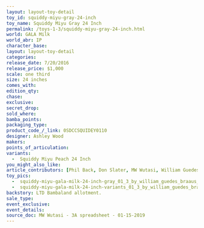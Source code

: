 ```yaml
---
layout: layout-toy-detail 
toy_id: squiddy-miyu-gray-24-inch
toy_name: Squiddy Miyu Gray 24 Inch
permalink: /toys-1-3/squiddy-miyu-gray-24-inch.html
world: GALA Milk
world_abr: IP
character_base: 
layout: layout-toy-detail
categories: 
release_date: 7/20/2016
release_price: $1,000 
scale: one third
size: 24 inches
comes_with: 
edition_qty: 
chase: 
exclusive: 
secret_drop: 
sold_where: 
bamba_points: 
packaging_type: 
product_code_/_link: 0SDCCSQUIDEY0110
designer: Ashley Wood
makers: 
points_of_articulation: 
variants: 
  -  Squiddy Miyu Peach 24 Inch
you_might_also_like: 
article_contributors: [Phil Back, Don Slater, MW Wutasi, William Guedes]
toy_pics: 
  -  squiddy-miyu-gala-milk-24-inch-gray_01_3_by_william_guedes_braaus_on_instagram.jpg
  -  squiddy-miyu-gala-milk-24-inch-variants_01_3_by_william_guedes_braaus_on_instagram.jpg
backstory: LTD Bambaland allotment.
sale_type: 
event_exclusive: 
event_details: 
source_doc: MW Wutasi - 3A spreadsheet - 01-15-2019
---
```

